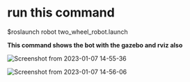 # run this command 
$roslaunch robot two_wheel_robot.launch

**This command shows the bot with the gazebo and rviz also**

![Screenshot from 2023-01-07 14-55-36](https://user-images.githubusercontent.com/121598999/211143671-36d56816-2f65-445d-972e-a938f613339a.png)

![Screenshot from 2023-01-07 14-56-06](https://user-images.githubusercontent.com/121598999/211143676-4469b026-a00b-4b8d-ae2a-a8022e47f678.png)
